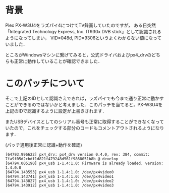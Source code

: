 # 背景
Plex PX-W3U4をラズパイ4につけてTV録画していたのですが，
ある日突然「Integrated Technology Express, Inc. IT930x DVB stick」として認識されるようになってしまい，
VID=048d, PID=9306というよくわからない値になっていました．

ところがWindowsマシンに繋げてみると，公式ドライバおよびpx4_drvのどちらも正常に動作していることが確認できました．

# このパッチについて
そこで上記のIDとして認識さえできれば，ラズパイでも今まで通り正常に動かすことができるのではないかと考えました．このパッチを当てると，PX-W3U4を上記のIDで認識するように設定が上書きされます．

またUSBデバイスとしてのシリアル番号も正常に取得することができなくなっていたので，これをチェックする部分のコードもコメントアウトされるようになります．


(パッチ適用後正常に認識+動作を確認)
```
[64793.996622] px4_drv: px4_drv version 0.4.0, rev: 384, commit: 7fa9f05d2cbdf1d821f479248d561f9868051b8b @ develop
[64794.005190] px4_usb 1-1.4:1.0: Firmware is already loaded. version: 1.4.0.0
[64794.143553] px4_usb 1-1.4:1.0: /dev/px4video0
[64794.143741] px4_usb 1-1.4:1.0: /dev/px4video1
[64794.143827] px4_usb 1-1.4:1.0: /dev/px4video2
[64794.143912] px4_usb 1-1.4:1.0: /dev/px4video3
```
